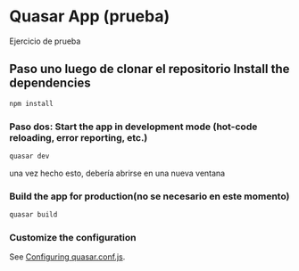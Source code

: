 # Quasar App (prueba)

Ejercicio de prueba

## Paso uno luego de clonar el repositorio Install the dependencies
```bash
npm install
```

### Paso dos: Start the app in development mode (hot-code reloading, error reporting, etc.)
```bash
quasar dev
```
una vez hecho esto, debería abrirse en una nueva ventana

### Build the app for production(no se necesario en este momento)
```bash
quasar build
```

### Customize the configuration
See [Configuring quasar.conf.js](https://v1.quasar.dev/quasar-cli/quasar-conf-js).

